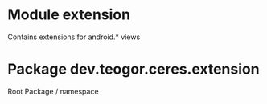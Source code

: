 # Module extension
Contains extensions for android.* views

# Package dev.teogor.ceres.extension
Root Package / namespace
